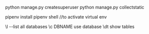 <!-- python manage.py makemigrations -->
python manage.py createsuperuser
python manage.py collectstatic

<!-- using pipenv -->
pipenv install 
pipenv shell //to activate virtual env
<!-- post gres commands -->
\l --list all databases
\c DBNAME use database
\dt show tables
